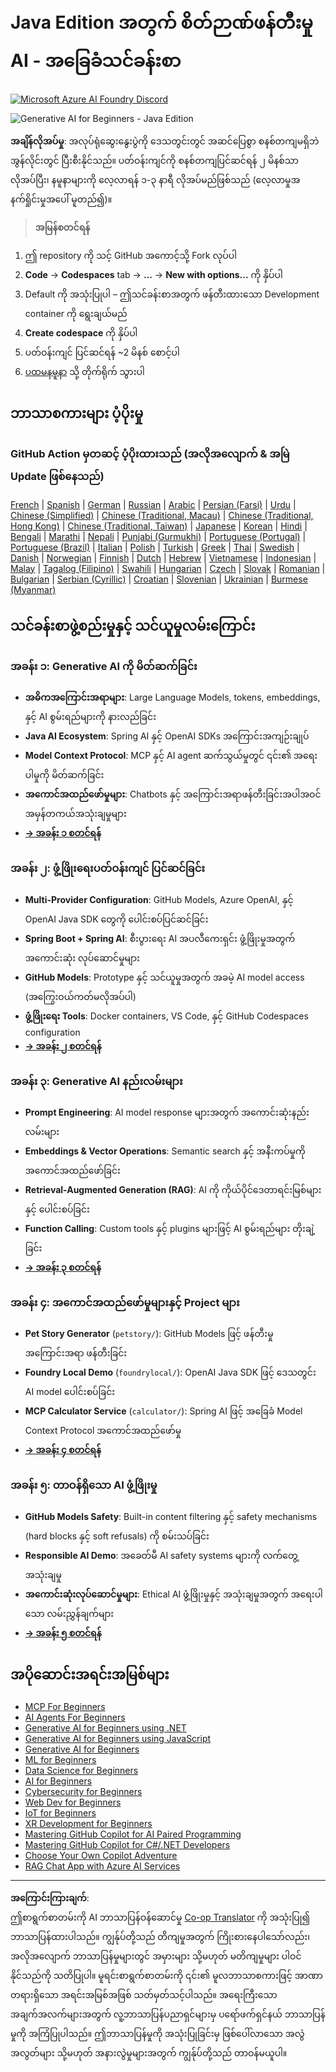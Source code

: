 <!--
CO_OP_TRANSLATOR_METADATA:
{
  "original_hash": "90ac762d40c6db51b8081cdb3e49e9db",
  "translation_date": "2025-08-28T21:50:20+00:00",
  "source_file": "README.md",
  "language_code": "my"
}
-->
# Java Edition အတွက် စိတ်ဉာဏ်ဖန်တီးမှု AI - အခြေခံသင်ခန်းစာ
[![Microsoft Azure AI Foundry Discord](https://dcbadge.limes.pink/api/server/ByRwuEEgH4)](https://discord.com/invite/ByRwuEEgH4)

![Generative AI for Beginners - Java Edition](../../translated_images/beg-genai-series.8b48be9951cc574c25f8a3accba949bfd03c2f008e2c613283a1b47316fbee68.my.png)

**အချိန်လိုအပ်မှု**: အလုပ်ရုံဆွေးနွေးပွဲကို ဒေသတွင်းတွင် အဆင်ပြေစွာ စနစ်တကျမရှိဘဲ အွန်လိုင်းတွင် ပြီးစီးနိုင်သည်။ ပတ်ဝန်းကျင်ကို စနစ်တကျပြင်ဆင်ရန် ၂ မိနစ်သာ လိုအပ်ပြီး၊ နမူနာများကို လေ့လာရန် ၁-၃ နာရီ လိုအပ်မည်ဖြစ်သည် (လေ့လာမှုအနက်ရှိုင်းမှုအပေါ် မူတည်၍)။

> **အမြန်စတင်ရန်**

1. ဤ repository ကို သင့် GitHub အကောင့်သို့ Fork လုပ်ပါ
2. **Code** → **Codespaces** tab → **...** → **New with options...** ကို နှိပ်ပါ
3. Default ကို အသုံးပြုပါ – ဤသင်ခန်းစာအတွက် ဖန်တီးထားသော Development container ကို ရွေးချယ်မည်
4. **Create codespace** ကို နှိပ်ပါ
5. ပတ်ဝန်းကျင် ပြင်ဆင်ရန် ~2 မိနစ် စောင့်ပါ
6. [ပထမနမူနာ](./02-SetupDevEnvironment/README.md#step-2-create-a-github-personal-access-token) သို့ တိုက်ရိုက် သွားပါ

## ဘာသာစကားများ ပံ့ပိုးမှု

### GitHub Action မှတဆင့် ပံ့ပိုးထားသည် (အလိုအလျောက် & အမြဲ Update ဖြစ်နေသည်)

[French](../fr/README.md) | [Spanish](../es/README.md) | [German](../de/README.md) | [Russian](../ru/README.md) | [Arabic](../ar/README.md) | [Persian (Farsi)](../fa/README.md) | [Urdu](../ur/README.md) | [Chinese (Simplified)](../zh/README.md) | [Chinese (Traditional, Macau)](../mo/README.md) | [Chinese (Traditional, Hong Kong)](../hk/README.md) | [Chinese (Traditional, Taiwan)](../tw/README.md) | [Japanese](../ja/README.md) | [Korean](../ko/README.md) | [Hindi](../hi/README.md) | [Bengali](../bn/README.md) | [Marathi](../mr/README.md) | [Nepali](../ne/README.md) | [Punjabi (Gurmukhi)](../pa/README.md) | [Portuguese (Portugal)](../pt/README.md) | [Portuguese (Brazil)](../br/README.md) | [Italian](../it/README.md) | [Polish](../pl/README.md) | [Turkish](../tr/README.md) | [Greek](../el/README.md) | [Thai](../th/README.md) | [Swedish](../sv/README.md) | [Danish](../da/README.md) | [Norwegian](../no/README.md) | [Finnish](../fi/README.md) | [Dutch](../nl/README.md) | [Hebrew](../he/README.md) | [Vietnamese](../vi/README.md) | [Indonesian](../id/README.md) | [Malay](../ms/README.md) | [Tagalog (Filipino)](../tl/README.md) | [Swahili](../sw/README.md) | [Hungarian](../hu/README.md) | [Czech](../cs/README.md) | [Slovak](../sk/README.md) | [Romanian](../ro/README.md) | [Bulgarian](../bg/README.md) | [Serbian (Cyrillic)](../sr/README.md) | [Croatian](../hr/README.md) | [Slovenian](../sl/README.md) | [Ukrainian](../uk/README.md) | [Burmese (Myanmar)](./README.md)

## သင်ခန်းစာဖွဲ့စည်းမှုနှင့် သင်ယူမှုလမ်းကြောင်း

### **အခန်း ၁: Generative AI ကို မိတ်ဆက်ခြင်း**
- **အဓိကအကြောင်းအရာများ**: Large Language Models, tokens, embeddings, နှင့် AI စွမ်းရည်များကို နားလည်ခြင်း
- **Java AI Ecosystem**: Spring AI နှင့် OpenAI SDKs အကြောင်းအကျဉ်းချုပ်
- **Model Context Protocol**: MCP နှင့် AI agent ဆက်သွယ်မှုတွင် ၎င်း၏ အရေးပါမှုကို မိတ်ဆက်ခြင်း
- **အကောင်အထည်ဖော်မှုများ**: Chatbots နှင့် အကြောင်းအရာဖန်တီးခြင်းအပါအဝင် အမှန်တကယ်အသုံးချမှုများ
- **[→ အခန်း ၁ စတင်ရန်](./01-IntroToGenAI/README.md)**

### **အခန်း ၂: ဖွံ့ဖြိုးရေးပတ်ဝန်းကျင် ပြင်ဆင်ခြင်း**
- **Multi-Provider Configuration**: GitHub Models, Azure OpenAI, နှင့် OpenAI Java SDK တွေကို ပေါင်းစပ်ပြင်ဆင်ခြင်း
- **Spring Boot + Spring AI**: စီးပွားရေး AI အပလီကေးရှင်း ဖွံ့ဖြိုးမှုအတွက် အကောင်းဆုံး လုပ်ဆောင်မှုများ
- **GitHub Models**: Prototype နှင့် သင်ယူမှုအတွက် အခမဲ့ AI model access (အကြွေးဝယ်ကတ်မလိုအပ်ပါ)
- **ဖွံ့ဖြိုးရေး Tools**: Docker containers, VS Code, နှင့် GitHub Codespaces configuration
- **[→ အခန်း ၂ စတင်ရန်](./02-SetupDevEnvironment/README.md)**

### **အခန်း ၃: Generative AI နည်းလမ်းများ**
- **Prompt Engineering**: AI model response များအတွက် အကောင်းဆုံးနည်းလမ်းများ
- **Embeddings & Vector Operations**: Semantic search နှင့် အနီးကပ်မှုကို အကောင်အထည်ဖော်ခြင်း
- **Retrieval-Augmented Generation (RAG)**: AI ကို ကိုယ်ပိုင်ဒေတာရင်းမြစ်များနှင့် ပေါင်းစပ်ခြင်း
- **Function Calling**: Custom tools နှင့် plugins များဖြင့် AI စွမ်းရည်များ တိုးချဲ့ခြင်း
- **[→ အခန်း ၃ စတင်ရန်](./03-CoreGenerativeAITechniques/README.md)**

### **အခန်း ၄: အကောင်အထည်ဖော်မှုများနှင့် Project များ**
- **Pet Story Generator** (`petstory/`): GitHub Models ဖြင့် ဖန်တီးမှုအကြောင်းအရာ ဖန်တီးခြင်း
- **Foundry Local Demo** (`foundrylocal/`): OpenAI Java SDK ဖြင့် ဒေသတွင်း AI model ပေါင်းစပ်ခြင်း
- **MCP Calculator Service** (`calculator/`): Spring AI ဖြင့် အခြေခံ Model Context Protocol အကောင်အထည်ဖော်မှု
- **[→ အခန်း ၄ စတင်ရန်](./04-PracticalSamples/README.md)**

### **အခန်း ၅: တာဝန်ရှိသော AI ဖွံ့ဖြိုးမှု**
- **GitHub Models Safety**: Built-in content filtering နှင့် safety mechanisms (hard blocks နှင့် soft refusals) ကို စမ်းသပ်ခြင်း
- **Responsible AI Demo**: အခေတ်မီ AI safety systems များကို လက်တွေ့အသုံးချမှု
- **အကောင်းဆုံးလုပ်ဆောင်မှုများ**: Ethical AI ဖွံ့ဖြိုးမှုနှင့် အသုံးချမှုအတွက် အရေးပါသော လမ်းညွှန်ချက်များ
- **[→ အခန်း ၅ စတင်ရန်](./05-ResponsibleGenAI/README.md)**

## အပိုဆောင်းအရင်းအမြစ်များ

- [MCP For Beginners](https://github.com/microsoft/mcp-for-beginners)
- [AI Agents For Beginners](https://github.com/microsoft/ai-agents-for-beginners)
- [Generative AI for Beginners using .NET](https://github.com/microsoft/Generative-AI-for-beginners-dotnet)
- [Generative AI for Beginners using JavaScript](https://github.com/microsoft/generative-ai-with-javascript)
- [Generative AI for Beginners](https://github.com/microsoft/generative-ai-for-beginners)
- [ML for Beginners](https://aka.ms/ml-beginners)
- [Data Science for Beginners](https://aka.ms/datascience-beginners)
- [AI for Beginners](https://aka.ms/ai-beginners)
- [Cybersecurity for Beginners](https://github.com/microsoft/Security-101)
- [Web Dev for Beginners](https://aka.ms/webdev-beginners)
- [IoT for Beginners](https://aka.ms/iot-beginners)
- [XR Development for Beginners](https://github.com/microsoft/xr-development-for-beginners)
- [Mastering GitHub Copilot for AI Paired Programming](https://aka.ms/GitHubCopilotAI)
- [Mastering GitHub Copilot for C#/.NET Developers](https://github.com/microsoft/mastering-github-copilot-for-dotnet-csharp-developers)
- [Choose Your Own Copilot Adventure](https://github.com/microsoft/CopilotAdventures)
- [RAG Chat App with Azure AI Services](https://github.com/Azure-Samples/azure-search-openai-demo-java)

---

**အကြောင်းကြားချက်**:  
ဤစာရွက်စာတမ်းကို AI ဘာသာပြန်ဝန်ဆောင်မှု [Co-op Translator](https://github.com/Azure/co-op-translator) ကို အသုံးပြု၍ ဘာသာပြန်ထားပါသည်။ ကျွန်ုပ်တို့သည် တိကျမှုအတွက် ကြိုးစားနေပါသော်လည်း၊ အလိုအလျောက် ဘာသာပြန်မှုများတွင် အမှားများ သို့မဟုတ် မတိကျမှုများ ပါဝင်နိုင်သည်ကို သတိပြုပါ။ မူရင်းစာရွက်စာတမ်းကို ၎င်း၏ မူလဘာသာစကားဖြင့် အာဏာတရားရှိသော အရင်းအမြစ်အဖြစ် သတ်မှတ်သင့်ပါသည်။ အရေးကြီးသော အချက်အလက်များအတွက် လူ့ဘာသာပြန်ပညာရှင်များမှ ပရော်ဖက်ရှင်နယ် ဘာသာပြန်မှုကို အကြံပြုပါသည်။ ဤဘာသာပြန်မှုကို အသုံးပြုခြင်းမှ ဖြစ်ပေါ်လာသော အလွဲအလွတ်များ သို့မဟုတ် အနားလွဲမှုများအတွက် ကျွန်ုပ်တို့သည် တာဝန်မယူပါ။